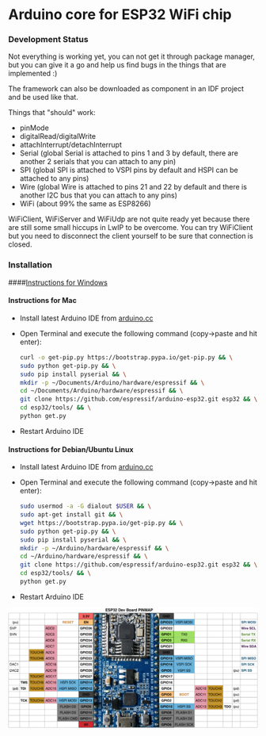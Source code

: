Arduino core for ESP32 WiFi chip
===========================================

### Development Status
Not everything is working yet, you can not get it through package manager, but you can give it a go and help us find bugs in the things that are implemented :)

The framework can also be downloaded as component in an IDF project and be used like that.

Things that "should" work:
- pinMode
- digitalRead/digitalWrite
- attachInterrupt/detachInterrupt
- Serial (global Serial is attached to pins 1 and 3 by default, there are another 2 serials that you can attach to any pin)
- SPI (global SPI is attached to VSPI pins by default and HSPI can be attached to any pins)
- Wire (global Wire is attached to pins 21 and 22 by default and there is another I2C bus that you can attach to any pins)
- WiFi (about 99% the same as ESP8266)

WiFiClient, WiFiServer and WiFiUdp are not quite ready yet because there are still some small hiccups in LwIP to be overcome.
You can try WiFiClient but you need to disconnect the client yourself to be sure that connection is closed.

### Installation

####[Instructions for Windows](doc/windows.md)

#### Instructions for Mac
- Install latest Arduino IDE from [arduino.cc](https://www.arduino.cc/en/Main/Software)
- Open Terminal and execute the following command (copy->paste and hit enter):

  ```bash
  curl -o get-pip.py https://bootstrap.pypa.io/get-pip.py && \
  sudo python get-pip.py && \
  sudo pip install pyserial && \
  mkdir -p ~/Documents/Arduino/hardware/espressif && \
  cd ~/Documents/Arduino/hardware/espressif && \
  git clone https://github.com/espressif/arduino-esp32.git esp32 && \
  cd esp32/tools/ && \
  python get.py
  ```
- Restart Arduino IDE

#### Instructions for Debian/Ubuntu Linux
- Install latest Arduino IDE from [arduino.cc](https://www.arduino.cc/en/Main/Software)
- Open Terminal and execute the following command (copy->paste and hit enter):

  ```bash
  sudo usermod -a -G dialout $USER && \
  sudo apt-get install git && \
  wget https://bootstrap.pypa.io/get-pip.py && \
  sudo python get-pip.py && \
  sudo pip install pyserial && \
  mkdir -p ~/Arduino/hardware/espressif && \
  cd ~/Arduino/hardware/espressif && \
  git clone https://github.com/espressif/arduino-esp32.git esp32 && \
  cd esp32/tools/ && \
  python get.py
  ```
- Restart Arduino IDE

![Pin Functions](doc/esp32_pinmap.png)
